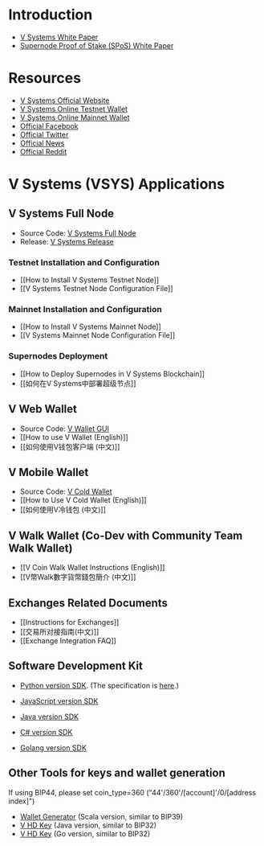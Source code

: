 # Introduction
* [V Systems White Paper](https://www.v.systems/pdf/vsyswhitepaper.pdf)
* [Supernode Proof of Stake (SPoS) White Paper](https://www.v.systems/pdf/sposwhitepaper.pdf)

# Resources
* [V Systems Official Website](http://www.v.systems)
* [V Systems Online Testnet Wallet](https://test.v.systems)
* [V Systems Online Mainnet Wallet](https://wallet.v.systems)
* [Official Facebook](https://www.facebook.com/vsystemsofficial)
* [Official Twitter](https://twitter.com/VSYSCoin)
* [Official News](https://medium.com/@vsystems)
* [Official Reddit](https://www.reddit.com/r/V_SYSTEMS)

# V Systems (VSYS) Applications

## V Systems Full Node
* Source Code: [V Systems Full Node](https://github.com/virtualeconomy/v-systems)
* Release: [V Systems Release](https://github.com/virtualeconomy/v-systems/releases)
### Testnet Installation and Configuration
* [[How to Install V Systems Testnet Node]]
* [[V Systems Testnet Node Configuration File]]
### Mainnet Installation and Configuration
* [[How to Install V Systems Mainnet Node]]
* [[V Systems Mainnet Node Configuration File]]
### Supernodes Deployment
* [[How to Deploy Supernodes in V Systems Blockchain]]
* [[如何在V Systems中部署超级节点]]


## V Web Wallet
* Source Code: [V Wallet GUI](https://github.com/virtualeconomy/v-wallet-gui)
* [[How to use V Wallet (English)]]
* [[如何使用V钱包客户端 (中文)]]
## V Mobile Wallet
* Source Code: [V Cold Wallet](https://github.com/virtualeconomy/v-cold-android)
* [[How to Use V Cold Wallet (English)]]
* [[如何使用V冷钱包 (中文)]]
## V Walk Wallet (Co-Dev with Community Team Walk Wallet)
* [[V Coin Walk Wallet Instructions (English)]]
* [[V幣Walk數字貨幣錢包簡介 (中文)]]

## Exchanges Related Documents
* [[Instructions for Exchanges]]
* [[交易所对接指南(中文)]]
* [[Exchange Integration FAQ]]

## Software Development Kit

* [Python version SDK](https://github.com/virtualeconomy/pyvsystems). (The specification is [here](https://github.com/virtualeconomy/pyvsystems/wiki/PYVSYSTEMS-User-Guide-Specification-%28English%29).)

* [JavaScript version SDK](https://github.com/virtualeconomy/js-v-min-sdk)

* [Java version SDK](https://github.com/virtualeconomy/java-v-sdk)

* [C# version SDK](https://github.com/virtualeconomy/cs-v-sdk)

* [Golang version SDK](https://github.com/virtualeconomy/go-v-sdk)

## Other Tools for keys and wallet generation

If using BIP44, please set coin_type=360 ("44'/360'/[account]'/0/[address index]")
* [Wallet Generator](https://github.com/virtualeconomy/v-wallet-generator) (Scala version, similar to BIP39)
* [V HD Key](https://github.com/virtualeconomy/v-hdkey-java) (Java version, similar to BIP32)
* [V HD Key](https://github.com/virtualeconomy/v-hdkey-go) (Go version, similar to BIP32)